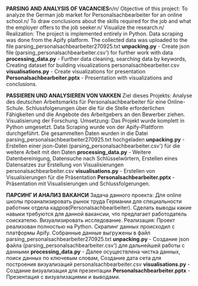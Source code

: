 **PARSING AND ANALYSIS OF VACANCIES**n/n/
Objective of this project: To analyze the German job market for Personalsachbearbeiter for an online school.n/
                        To draw conclusions about the skills required for the job and what the employer offers to the job seeker.n/
                        Visualize the research.n/
Realization: The project is implemented entirely in Python.
            Data scraping was done from the Apify platform. The collected data was uploaded to the file parsing_personalsachbearbeiter270925.txt
            **unpacking.py** - Create json file (parsing_personalsachbearbeiter.csv') for further work with data 
            **processing_data.py** - Further data cleaning, searching data by keywords, Creating dataset for building visualizations personalsachbearbeiter.csv
            **visualisations.py** - Create visualizations for presentation
            **Personalsachbearbeiter.pptx** - Presentation with visualizations and conclusions.


**PASSIEREN UND ANALYSIEREN VON VAKKEN**
Ziel dieses Projekts: Analyse des deutschen Arbeitsmarkts für Personalsachbearbeiter für eine Online-Schule.
                        Schlussfolgerungen über die für die Stelle erforderlichen Fähigkeiten und die Angebote des Arbeitgebers an den Bewerber ziehen.
                        Visualisierung der Forschung.
Umsetzung: Das Projekt wurde komplett in Python umgesetzt.
            Data Scraping wurde von der Apify-Plattform durchgeführt. Die gesammelten Daten wurden in die Datei parsing_personalsachbearbeiter270925.txt hochgeladen
            **unpacking.py** - Erstellen einer json-Datei (parsing_personalsachbearbeiter.csv') für die weitere Arbeit mit den Daten 
            **processing_data.py** - Weitere Datenbereinigung, Datensuche nach Schlüsselwörtern, Erstellen eines Datensatzes zur Erstellung von Visualisierungen personalsachbearbeiter.csv
            **visualisations.py** - Erstellen von Visualisierungen für die Präsentation
            **Personalsachbearbeiter.pptx** - Präsentation mit Visualisierungen und Schlussfolgerungen.


**ПАРСИНГ И АНАЛИЗ ВАКАНСИ**
Задача данного проекта: Для online школы проанализировать рынок труда Германии для специальности работник отдела кадров(Personalsachbearbeiter).
                        Сделать выводы какие навыки требуются для данной вакансии, что предлагает работодатель соискателю.
                        Визуализировать исследование.
Реализация: Проект реализован полностью на Python.
            Скрапинг данных происходил с платформы Apify. Собранные данные выгружены в файл parsing_personalsachbearbeiter270925.txt
            **unpacking.py** - Создание json файла (parsing_personalsachbearbeiter.csv') для дальнейшей работы с данными 
            **processing_data.py** - Далее осуществлена чистка данных, поиск данных по ключевым словам, Создание дата сета для построения визуализаций personalsachbearbeiter.csv
            **visualisations.py** - Создание визуализация для презентации
            **Personalsachbearbeiter.pptx** - Презентация с визуализациями и выводами.
